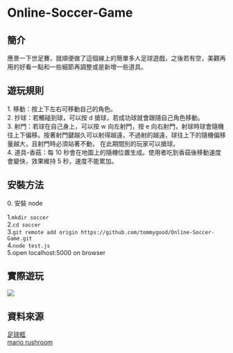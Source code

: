 # Online-Soccer-Game
<h2>簡介</h2>
應景一下世足賽，就順便做了這個線上的簡單多人足球遊戲，之後若有空，美觀再用的好看一點和一些細節再調整或是新增一些道具。
<br/>
<h2>遊玩規則</h2>
1. 移動：按上下左右可移動自己的角色。
<br/>
2. 抄球：若觸碰到球，可以按 d 搶球，若成功球就會跟隨自己角色移動。
<br/>
3. 射門：若球在自己身上，可以按 w 向左射門，按 e 向右射門，射球時球會隨機往上下偏移。按著射門鍵越久可以射得越遠，不過射的越遠，球往上下的隨機偏移量越大，且射門時必須站著不動，
在此期間別的玩家可以搶球。
<br/>
4. 道具-香菇：每 10 秒會在地圖上的隨機位置生成。使用者吃到香菇後移動速度會變快，效果維持 5 秒，速度不能累加。
<h2>安裝方法</h2>
0. 安裝 node
<br/>

1.`mkdir soccer`
<br/>
2.`cd soccer`
<br/>
3.`git remote add origin https://github.com/tommygood/Online-Soccer-Game.git`
<br/>
4.`node test.js`
<br/>
5.open localhost:5000 on browser
<h2>實際遊玩</h2>
<image src = "https://github.com/tommygood/Online-Soccer-Game/blob/master/output.gif"></image>
<br/>
<h2>資料來源</h2>
<a href = "https://www.google.com/imgres?imgurl=https%3A%2F%2Fct.yimg.com%2Fxd%2Fapi%2Fres%2F1.2%2FDjaZfLSHXBgLS2uoPJl3JQ--%2FYXBwaWQ9eXR3YXVjdGlvbnNlcnZpY2U7Zmk9ZmlsbDtoPTgwMDtxPTg1O3JvdGF0ZT1hdXRvO3c9ODAw%2Fhttps%3A%2F%2Fs.yimg.com%2Fob%2Fimage%2Fb4048022-5328-4343-b8c2-00081bb9c54f.jpg&imgrefurl=https%3A%2F%2Ftw.bid.yahoo.com%2Famp%2Fitem%2F101131288457&tbnid=7rHf7dePbn6JrM&vet=12ahUKEwjyu6qD9rT8AhVSSfUHHeFzDfwQMygBegUIARC7AQ..i&docid=Sy7k87S4oCi6TM&w=800&h=800&q=%E8%B6%B3%E7%90%83%E6%A1%86&ved=2ahUKEwjyu6qD9rT8AhVSSfUHHeFzDfwQMygBegUIARC7AQ">足球框</a>
<br/>
<a href = "https://www.google.com/imgres?imgurl=https%3A%2F%2Fstatic.vecteezy.com%2Fsystem%2Fresources%2Fpreviews%2F000%2F042%2F169%2Foriginal%2Fmushroom-vector-power.jpg&imgrefurl=https%3A%2F%2Fwww.vecteezy.com%2Ffree-vector%2Fmario-mushroom&tbnid=QpvaCiiR8JZBlM&vet=12ahUKEwjHjdip9rT8AhXr0YsBHYewBK0QMygJegUIARDcAQ..i&docid=gZxXj5C_GeBeTM&w=1400&h=980&q=rushroom%20mario&ved=2ahUKEwjHjdip9rT8AhXr0YsBHYewBK0QMygJegUIARDcAQ">mario rushroom</a>
